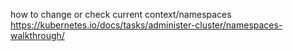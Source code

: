 how to change or check current context/namespaces
https://kubernetes.io/docs/tasks/administer-cluster/namespaces-walkthrough/
